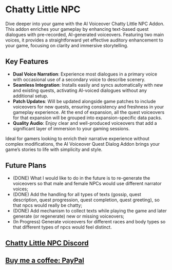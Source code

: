 # Chatty Little NPC

Dive deeper into your game with the AI Voiceover Chatty Little NPC Addon. This addon enriches your gameplay by enhancing text-based quest dialogues with pre-recorded, AI-generated voiceovers. Featuring two main voices, it provides a straightforward yet effective auditory enhancement to your game, focusing on clarity and immersive storytelling.

## Key Features

- **Dual Voice Narration**: Experience most dialogues in a primary voice with occasional use of a secondary voice to describe scenery.
- **Seamless Integration**: Installs easily and syncs automatically with new and existing quests, activating AI-voiced dialogues without any additional setup.
- **Patch Updates**: Will be updated alongside game patches to include voiceovers for new quests, ensuring consistency and freshness in your gameplay experience. At the end of expansion, all the quest voiceovers for that expansion will be grouped into expansion-specific data packs.
- **Quality Audio**: Enjoy clear and well-produced voiceovers that add a significant layer of immersion to your gaming sessions.

Ideal for gamers looking to enrich their narrative experience without complex modifications, the AI Voiceover Quest Dialog Addon brings your game’s stories to life with simplicity and style.


## Future Plans

- (DONE) What I would like to do in the future is to re-generate the voiceovers so that male and female NPCs would use different narrator voices;
- (DONE) Add the handling for all types of texts (gossip, quest description, quest progression, quest completion, quest greeting), so that npcs would really be chatty;
- (DONE) Add mechanism to collect texts while playing the game and later generate (or regenerate) new or missing voiceovers;
- (In Progress) Generate voiceovers for different races and body types so that different types of npcs would feel distinct.

## [Chatty Little NPC Discord](https://discord.gg/fSczNjQ6)

## [Buy me a coffee: PayPal](https://www.paypal.com/donate/?hosted_button_id=VM7HHURP2MYSY)
